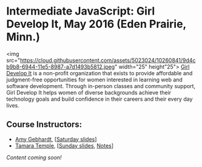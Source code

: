 # Intermediate JavaScript: Girl Develop It, May 2016 (Eden Prairie, Minn.)

<img src="https://cloud.githubusercontent.com/assets/5023024/10260841/9d4cb9b8-6944-11e5-8987-a7d1493b5812.jpeg" width="25" height"25"> [Girl Develop It](https://www.girldevelopit.com/chapters/minneapolis) is a non-profit organization that exists to provide affordable and judgment-free opportunities for women interested in learning web and software development. Through in-person classes and community support, Girl Develop It helps women of diverse backgrounds achieve their technology goals and build confidence in their careers and their every day lives.

## Course Instructors:  
* [Amy Gebhardt](https://twitter.com/amlyhamm/), [[Saturday slides](http://amlyhamm.com/gdi/intermediate_javascript)]
* [Tamara Temple](https://twitter.com/tamouse), [[Sunday slides](https://gdiminneapolis.github.io/js-201-module-supplement/), [Notes](https://gdiminneapolis.github.io/js-201-module-supplement/print.html)]

_Content coming soon!_
